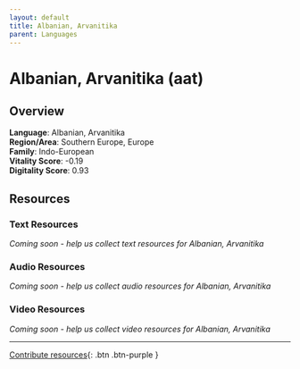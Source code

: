 ```yaml
---
layout: default
title: Albanian, Arvanitika
parent: Languages
---
```


# Albanian, Arvanitika (aat)

## Overview

**Language**: Albanian, Arvanitika  
**Region/Area**: Southern Europe, Europe  
**Family**: Indo-European  
**Vitality Score**: -0.19  
**Digitality Score**: 0.93  

## Resources

### Text Resources
*Coming soon - help us collect text resources for Albanian, Arvanitika*

### Audio Resources
*Coming soon - help us collect audio resources for Albanian, Arvanitika*

### Video Resources
*Coming soon - help us collect video resources for Albanian, Arvanitika*

---

[Contribute resources](https://fairtrain.github.io/){: .btn .btn-purple }
